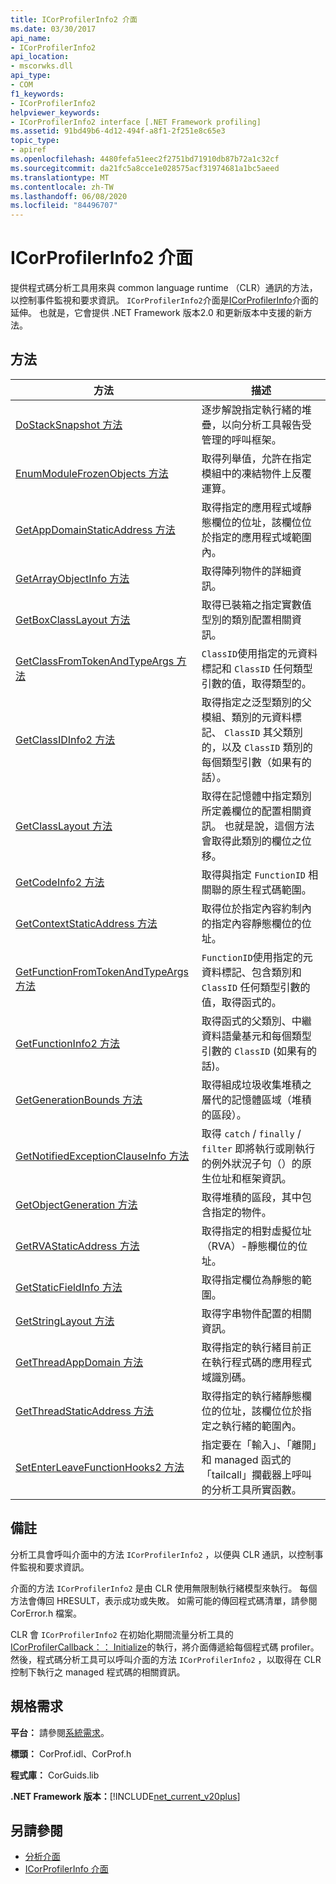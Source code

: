 ```yaml
---
title: ICorProfilerInfo2 介面
ms.date: 03/30/2017
api_name:
- ICorProfilerInfo2
api_location:
- mscorwks.dll
api_type:
- COM
f1_keywords:
- ICorProfilerInfo2
helpviewer_keywords:
- ICorProfilerInfo2 interface [.NET Framework profiling]
ms.assetid: 91bd49b6-4d12-494f-a8f1-2f251e8c65e3
topic_type:
- apiref
ms.openlocfilehash: 4480fefa51eec2f2751bd71910db87b72a1c32cf
ms.sourcegitcommit: da21fc5a8cce1e028575acf31974681a1bc5aeed
ms.translationtype: MT
ms.contentlocale: zh-TW
ms.lasthandoff: 06/08/2020
ms.locfileid: "84496707"
---
```

# <a name="icorprofilerinfo2-interface"></a>ICorProfilerInfo2 介面
提供程式碼分析工具用來與 common language runtime （CLR）通訊的方法，以控制事件監視和要求資訊。 `ICorProfilerInfo2`介面是[ICorProfilerInfo](icorprofilerinfo-interface.md)介面的延伸。 也就是，它會提供 .NET Framework 版本2.0 和更新版本中支援的新方法。  
  
## <a name="methods"></a>方法  
  
|方法|描述|  
|------------|-----------------|  
|[DoStackSnapshot 方法](icorprofilerinfo2-dostacksnapshot-method.md)|逐步解說指定執行緒的堆疊，以向分析工具報告受管理的呼叫框架。|  
|[EnumModuleFrozenObjects 方法](icorprofilerinfo2-enummodulefrozenobjects-method.md)|取得列舉值，允許在指定模組中的凍結物件上反覆運算。|  
|[GetAppDomainStaticAddress 方法](icorprofilerinfo2-getappdomainstaticaddress-method.md)|取得指定的應用程式域靜態欄位的位址，該欄位位於指定的應用程式域範圍內。|  
|[GetArrayObjectInfo 方法](icorprofilerinfo2-getarrayobjectinfo-method.md)|取得陣列物件的詳細資訊。|  
|[GetBoxClassLayout 方法](icorprofilerinfo2-getboxclasslayout-method.md)|取得已裝箱之指定實數值型別的類別配置相關資訊。|  
|[GetClassFromTokenAndTypeArgs 方法](icorprofilerinfo2-getclassfromtokenandtypeargs-method.md)|`ClassID`使用指定的元資料標記和 `ClassID` 任何類型引數的值，取得類型的。|  
|[GetClassIDInfo2 方法](icorprofilerinfo2-getclassidinfo2-method.md)|取得指定之泛型類別的父模組、類別的元資料標記、 `ClassID` 其父類別的，以及 `ClassID` 類別的每個類型引數（如果有的話）。|  
|[GetClassLayout 方法](icorprofilerinfo2-getclasslayout-method.md)|取得在記憶體中指定類別所定義欄位的配置相關資訊。 也就是說，這個方法會取得此類別的欄位之位移。|  
|[GetCodeInfo2 方法](icorprofilerinfo2-getcodeinfo2-method.md)|取得與指定 `FunctionID` 相關聯的原生程式碼範圍。|  
|[GetContextStaticAddress 方法](icorprofilerinfo2-getcontextstaticaddress-method.md)|取得位於指定內容約制內的指定內容靜態欄位的位址。|  
|[GetFunctionFromTokenAndTypeArgs 方法](icorprofilerinfo2-getfunctionfromtokenandtypeargs-method.md)|`FunctionID`使用指定的元資料標記、包含類別和 `ClassID` 任何類型引數的值，取得函式的。|  
|[GetFunctionInfo2 方法](icorprofilerinfo2-getfunctioninfo2-method.md)|取得函式的父類別、中繼資料語彙基元和每個類型引數的 `ClassID` (如果有的話)。|  
|[GetGenerationBounds 方法](icorprofilerinfo2-getgenerationbounds-method.md)|取得組成垃圾收集堆積之層代的記憶體區域（堆積的區段）。|  
|[GetNotifiedExceptionClauseInfo 方法](icorprofilerinfo2-getnotifiedexceptionclauseinfo-method.md)|取得 `catch` / `finally` / `filter` 即將執行或剛執行的例外狀況子句（）的原生位址和框架資訊。|  
|[GetObjectGeneration 方法](icorprofilerinfo2-getobjectgeneration-method.md)|取得堆積的區段，其中包含指定的物件。|  
|[GetRVAStaticAddress 方法](icorprofilerinfo2-getrvastaticaddress-method.md)|取得指定的相對虛擬位址（RVA）-靜態欄位的位址。|  
|[GetStaticFieldInfo 方法](icorprofilerinfo2-getstaticfieldinfo-method.md)|取得指定欄位為靜態的範圍。|  
|[GetStringLayout 方法](icorprofilerinfo2-getstringlayout-method.md)|取得字串物件配置的相關資訊。|  
|[GetThreadAppDomain 方法](icorprofilerinfo2-getthreadappdomain-method.md)|取得指定的執行緒目前正在執行程式碼的應用程式域識別碼。|  
|[GetThreadStaticAddress 方法](icorprofilerinfo2-getthreadstaticaddress-method.md)|取得指定的執行緒靜態欄位的位址，該欄位位於指定之執行緒的範圍內。|  
|[SetEnterLeaveFunctionHooks2 方法](icorprofilerinfo2-setenterleavefunctionhooks2-method.md)|指定要在「輸入」、「離開」和 managed 函式的「tailcall」攔截器上呼叫的分析工具所實函數。|  
  
## <a name="remarks"></a>備註  
 分析工具會呼叫介面中的方法 `ICorProfilerInfo2` ，以便與 CLR 通訊，以控制事件監視和要求資訊。  
  
 介面的方法 `ICorProfilerInfo2` 是由 CLR 使用無限制執行緒模型來執行。 每個方法會傳回 HRESULT，表示成功或失敗。 如需可能的傳回程式碼清單，請參閱 CorError.h 檔案。  
  
 CLR 會 `ICorProfilerInfo2` 在初始化期間流量分析工具的[ICorProfilerCallback：： Initialize](icorprofilercallback-initialize-method.md)的執行，將介面傳遞給每個程式碼 profiler。 然後，程式碼分析工具可以呼叫介面的方法 `ICorProfilerInfo2` ，以取得在 CLR 控制下執行之 managed 程式碼的相關資訊。  
  
## <a name="requirements"></a>規格需求  
 **平台：** 請參閱[系統需求](../../get-started/system-requirements.md)。  
  
 **標頭：** CorProf.idl、CorProf.h  
  
 **程式庫：** CorGuids.lib  
  
 **.NET Framework 版本：**[!INCLUDE[net_current_v20plus](../../../../includes/net-current-v20plus-md.md)]  
  
## <a name="see-also"></a>另請參閱

- [分析介面](profiling-interfaces.md)
- [ICorProfilerInfo 介面](icorprofilerinfo-interface.md)

